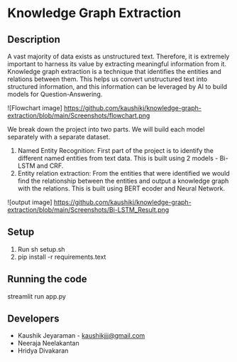 # Knowledge Graph Extraction

## Description
A vast majority of data exists as unstructured text. Therefore, it is extremely important to harness its value by extracting meaningful information from it. Knowledge graph extraction is a technique that identifies the entities and relations between them. This helps us convert unstructured text into structured information, and this information can be leveraged by AI to build models for Question-Answering.

![Flowchart image] https://github.com/kaushikj/knowledge-graph-extraction/blob/main/Screenshots/flowchart.png

We break down the project into two parts. We will build each model separately with a separate dataset.

1. Named Entity Recognition: First part of the project is to identify the different named entities from text data. This is built using 2 models - Bi-LSTM and CRF. 
2. Entity relation extraction: From the entities that were identified we would find the relationship between the entities and output a knowledge graph with the relations. This is built using BERT ecoder and Neural Network.


![output image] https://github.com/kaushikj/knowledge-graph-extraction/blob/main/Screenshots/Bi-LSTM_Result.png

## Setup

1. Run sh setup.sh
2. pip install -r requirements.text


## Running the code
streamlit run app.py


## Developers
- Kaushik Jeyaraman - kaushikjjj@gmail.com
- Neeraja Neelakantan
- Hridya Divakaran
